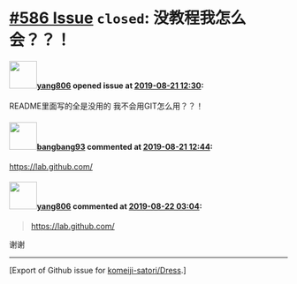 # [\#586 Issue](https://github.com/komeiji-satori/Dress/issues/586) `closed`: 没教程我怎么会？？！

#### <img src="https://avatars.githubusercontent.com/u/37685521?u=c38f6dad7935478bbd7d8ca592031801cd3fd540&v=4" width="50">[yang806](https://github.com/yang806) opened issue at [2019-08-21 12:30](https://github.com/komeiji-satori/Dress/issues/586):

README里面写的全是没用的  我不会用GIT怎么用？？！

#### <img src="https://avatars.githubusercontent.com/u/3430784?v=4" width="50">[bangbang93](https://github.com/bangbang93) commented at [2019-08-21 12:44](https://github.com/komeiji-satori/Dress/issues/586#issuecomment-523439887):

https://lab.github.com/

#### <img src="https://avatars.githubusercontent.com/u/37685521?u=c38f6dad7935478bbd7d8ca592031801cd3fd540&v=4" width="50">[yang806](https://github.com/yang806) commented at [2019-08-22 03:04](https://github.com/komeiji-satori/Dress/issues/586#issuecomment-523727577):

> https://lab.github.com/

谢谢


-------------------------------------------------------------------------------



[Export of Github issue for [komeiji-satori/Dress](https://github.com/komeiji-satori/Dress).]
